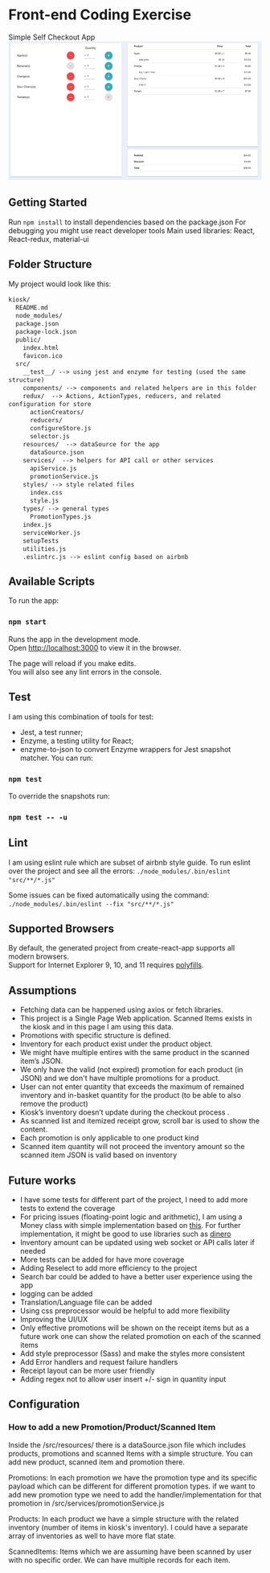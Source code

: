 # Front-end Coding Exercise
Simple Self Checkout App
![Demo](https://github.com/safurabahrami/Kiosk/raw/dev/kiosk.gif)

## Getting Started
Run ``` npm install ``` to install dependencies based on the package.json
For debugging you might use react developer tools
Main used libraries: React, React-redux, material-ui

## Folder Structure

My project would look like this:

```
kiosk/
  README.md
  node_modules/
  package.json
  package-lock.json
  public/
    index.html
    favicon.ico
  src/
    __test__/ --> using jest and enzyme for testing (used the same structure)
    components/ --> components and related helpers are in this folder
    redux/  --> Actions, ActionTypes, reducers, and related configuration for store
      actionCreators/
      reducers/
      configureStore.js
      selector.js
    resources/  --> dataSource for the app
      dataSource.json
    services/  --> helpers for API call or other services
      apiService.js
      promotionService.js
    styles/ --> style related files
      index.css
      style.js
    types/ --> general types
      PromotionTypes.js
    index.js
    serviceWorker.js
    setupTests
    utilities.js
    .eslintrc.js --> eslint config based on airbnb
```
## Available Scripts
To run the app:
### `npm start`
Runs the app in the development mode.<br>
Open [http://localhost:3000](http://localhost:3000) to view it in the browser.

The page will reload if you make edits.<br>
You will also see any lint errors in the console.

## Test
I am using this combination of tools for test:
- Jest, a test runner;
- Enzyme, a testing utility for React;
- enzyme-to-json to convert Enzyme wrappers for Jest snapshot matcher.
You can run:
### `npm test`

To override the snapshots run:
### `npm test -- -u`

## Lint
I am using eslint rule which are subset of airbnb style guide.
To run eslint over the project and see all the errors:
`./node_modules/.bin/eslint "src/**/*.js"`

Some issues can be fixed automatically using the command:
`./node_modules/.bin/eslint --fix "src/**/*.js"`



## Supported Browsers
By default, the generated project from create-react-app supports all modern browsers.<br>
Support for Internet Explorer 9, 10, and 11 requires [polyfills](https://github.com/facebook/create-react-app/blob/master/packages/react-app-polyfill/README.md).

## Assumptions
- Fetching data can be happened using axios or fetch libraries.
- This project is a Single Page Web application. Scanned Items exists in the kiosk and in this page I am using this data.
- Promotions with specific structure is defined.
- Inventory for each product exist under the product object.
- We might have multiple entires with the same product in the scanned item’s JSON.
- We only have the valid (not expired) promotion for each product (in JSON) and we don't have multiple promotions for a product.
- User can not enter quantity that exceeds the maximum of remained inventory and in-basket quantity for the product (to be able to also remove the product)
- Kiosk’s inventory doesn’t update during the checkout process .
- As scanned list and itemized receipt grow, scroll bar is used to show the content.
- Each promotion is only applicable to one product kind
- Scanned item quantity will not proceed the inventory amount so the scanned item JSON is valid based on inventory



## Future works
- I have some tests for different part of the project, I need to add more tests to extend the coverage
- For pricing issues (floating-point logic and arithmetic), I am using a Money class with simple implementation based on [this](https://martinfowler.com/eaaCatalog/money.html). For further implementation, it might be good to use libraries such as [dinero](https://sarahdayan.github.io/dinero.js/)
- Inventory amount can be updated using web socket or API calls later if needed
- More tests can be added for have more coverage
- Adding Reselect to add more efficiency to the project
- Search bar could be added to have a better user experience using the app
- logging can be added
- Translation/Language file can be added
- Using css preprocessor would be helpful to add more flexibility
- Improving the UI/UX
- Only effective promotions will be shown on the receipt items but as a future work one can show the related promotion on each of the scanned items
- Add style preprocessor (Sass) and make the styles more consistent
- Add Error handlers and request failure handlers
- Receipt layout can be more user friendly
- Adding regex not to allow user insert +/- sign in quantity input


## Configuration
### How to add a new Promotion/Product/Scanned Item
Inside the /src/resources/ there is a dataSource.json file which includes products, promotions and scanned Items with a simple structure. You can add new product, scanned item and promotion there.

Promotions: In each promotion we have the promotion type and its specific payload which can be different for different promotion types. if we want to add new promotion type we need to add the handler/implementation for that promotion in /src/services/promotionService.js

Products: In each product we have a simple structure with the related inventory (number of items in kiosk's inventory). I could have a separate array of inventories as well to have more flat state.

ScannedItems: Items which we are assuming have been scanned by user with no specific order. We can have multiple records for each item.



